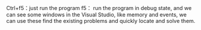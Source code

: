 Ctrl+f5：just run the program
f5： run the program in debug state, and we can see some windows in the Visual Studio, like memory and events,
     we can use these find the existing problems and quickly locate and solve them.